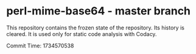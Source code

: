 # perl-mime-base64 - master branch

This repository contains the frozen state of the repository.
Its history is cleared. It is used only for static code
analysis with Codacy.

Commit Time: 1734570538